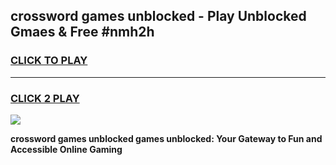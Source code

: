 
## crossword games unblocked - Play Unblocked Gmaes & Free #nmh2h
<h3>
<a href="https://premium.freeplayer.one?title=crossword_games_unblocked&ref=01M">CLICK TO PLAY</a></h3>
<hr>

<h3>
<a href="https://premium.freeplayer.one?title=crossword_games_unblocked&ref=01M">CLICK 2 PLAY</a>
  
</h3>

<a href="https://premium.freeplayer.one?title=crossword_games_unblocked&ref=01M"><img src="https://clearcache.store/games.png"></a>


**crossword games unblocked games unblocked: Your Gateway to Fun and Accessible Online Gaming**
